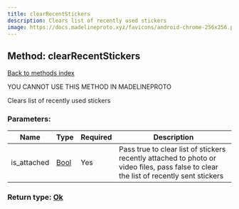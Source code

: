 ```yaml
---
title: clearRecentStickers
description: Clears list of recently used stickers
image: https://docs.madelineproto.xyz/favicons/android-chrome-256x256.png
---
```

## Method: clearRecentStickers  
[Back to methods index](index.md)


YOU CANNOT USE THIS METHOD IN MADELINEPROTO


Clears list of recently used stickers

### Parameters:

| Name     |    Type       | Required | Description |
|----------|---------------|----------|-------------|
|is\_attached|[Bool](../types/Bool.md) | Yes|Pass true to clear list of stickers recently attached to photo or video files, pass false to clear the list of recently sent stickers|


### Return type: [Ok](../types/Ok.md)

